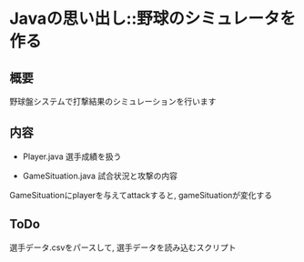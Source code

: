 Javaの思い出し::野球のシミュレータを作る
====

## 概要

野球盤システムで打撃結果のシミュレーションを行います


## 内容

* Player.java 選手成績を扱う

* GameSituation.java 試合状況と攻撃の内容

GameSituationにplayerを与えてattackすると, gameSituationが変化する

## ToDo

選手データ.csvをパースして, 選手データを読み込むスクリプト




